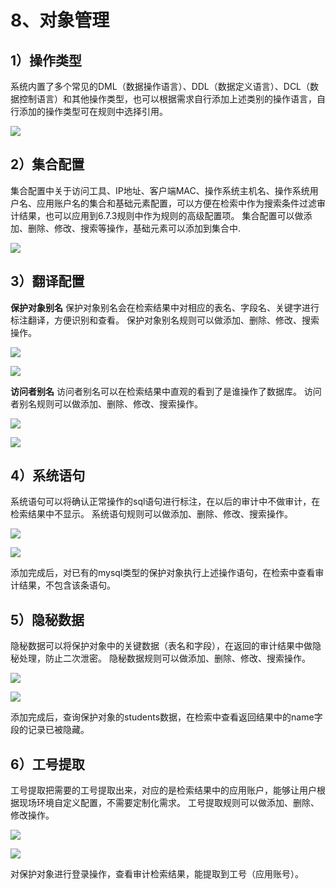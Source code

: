 # 8、对象管理

## 1）操作类型

系统内置了多个常见的DML（数据操作语言）、DDL（数据定义语言）、DCL（数据控制语言）和其他操作类型，也可以根据需求自行添加上述类别的操作语言，自行添加的操作类型可在规则中选择引用。

![](/images/operation/rule/dxgl1.png)

## 2）集合配置

集合配置中关于访问工具、IP地址、客户端MAC、操作系统主机名、操作系统用户名、应用账户名的集合和基础元素配置，可以方便在检索中作为搜索条件过滤审计结果，也可以应用到6.7.3规则中作为规则的高级配置项。
集合配置可以做添加、删除、修改、搜索等操作，基础元素可以添加到集合中.

![](/images/operation/rule/dxgl2.png)

## 3）翻译配置

**保护对象别名**
保护对象别名会在检索结果中对相应的表名、字段名、关键字进行标注翻译，方便识别和查看。
保护对象别名规则可以做添加、删除、修改、搜索操作。

![](/images/operation/rule/dxgl3.png)

![](/images/operation/rule/dxgl4.png)

**访问者别名**
访问者别名可以在检索结果中直观的看到了是谁操作了数据库。
访问者别名规则可以做添加、删除、修改、搜索操作。

![](/images/operation/rule/dxgl5.png)

![](/images/operation/rule/dxgl6.png)

## 4）系统语句

系统语句可以将确认正常操作的sql语句进行标注，在以后的审计中不做审计，在检索结果中不显示。
系统语句规则可以做添加、删除、修改、搜索操作。

![](/images/operation/rule/dxgl7.png)

![](/images/operation/rule/dxgl8.png)

添加完成后，对已有的mysql类型的保护对象执行上述操作语句，在检索中查看审计结果，不包含该条语句。

## 5）隐秘数据

隐秘数据可以将保护对象中的关键数据（表名和字段），在返回的审计结果中做隐秘处理，防止二次泄密。
隐秘数据规则可以做添加、删除、修改、搜索操作。

![](/images/operation/rule/dxgl9.png)

![](/images/operation/rule/dxgl10.png)

添加完成后，查询保护对象的students数据，在检索中查看返回结果中的name字段的记录已被隐藏。

## 6）工号提取

工号提取把需要的工号提取出来，对应的是检索结果中的应用账户，能够让用户根据现场环境自定义配置，不需要定制化需求。
工号提取规则可以做添加、删除、修改操作。

![](/images/operation/rule/dxgl11.png)

![](/images/operation/rule/dxgl12.png)

对保护对象进行登录操作，查看审计检索结果，能提取到工号（应用账号）。

